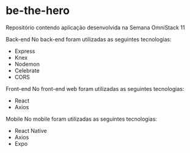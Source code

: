 # be-the-hero
Repositório contendo aplicação desenvolvida na Semana OmniStack 11

Back-end
No back-end foram utilizadas as seguintes tecnologias:

- Express
- Knex
- Nodemon
- Celebrate
- CORS

Front-end
No front-end web foram utilizadas as seguintes tecnologias:

- React
- Axios

Mobile
No mobile foram utilizadas as seguintes tecnologias:

- React Native
- Axios
- Expo
